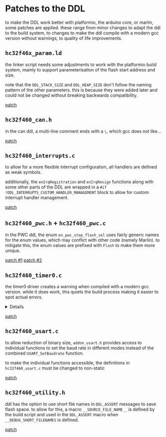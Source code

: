 # Patches to the DDL

to make the DDL work better with platformio, the arduino core, or marlin, some patches are applied.
these range from minor changes to adapt the ddl to the build system, to changes to make the ddl compile with a modern gcc version without warnings, to quality of life improvements.

## `hc32f46x_param.ld`

the linker script needs some adjustments to work with the platformio build system, mainly to support parameterisation of the flash start address and size.

note that the `DDL_STACK_SIZE` and `DDL_HEAP_SIZE` don't follow the naming pattern of the other parameters.
this is because they were added later and could not be changed without breaking backwards compatibility.

[patch](./hc32f46x_param.ld.patch)

## `hc32f460_can.h`

in the can ddl, a multi-line comment ends with a `\`, which gcc does not like...

[patch](./hc32f460_can.h.patch)

## `hc32f460_interrupts.c`

to allow for a more flexible interrupt configuration, all handlers are defined as weak symbols.

additionally, the `enIrqRegistration` and `enIrqResign` functions along with some other parts of the DDL are wrapped in a `#if !DDL_INTERRUPTS_CUSTOM_HANDLER_MANAGEMENT` block to allow for custom interrupt handler management.

[patch](./hc32f460_interrupts.c.patch)

## `hc32f460_pwc.h` + `hc32f460_pwc.c`

in the PWC ddl, the enum `en_pwc_stop_flash_sel` uses fairly generic names for the enum values, which may conflict with other code (namely Marlin).
to mitigate this, the enum values are prefixed with `Flash` to make them more unique.

[patch #1](./hc32f460_pwc.h.patch)
[patch #2](./hc32f460_pwc.c.patch)

## `hc32f460_timer0.c`

the timer0 driver creates a warning when compiled with a modern gcc version.
while it does work, this quiets the build process making it easier to spot actual errors.

<details>
<summary>Details</summary>

during reset of BCONR register, the original ddl code uses a bitfield `pstcTim0Reg->BCONR_f` cast to a uint32_t to clear the register. This causes a type-pruning warning.
To fix this, `pstcTim0Reg->BCONR_f` can be replaced with `pstcTim0Reg->BCONR` (which is the raw register value BCONR_f represents) in the register clear code.

Since the following code uses the value in the variable `stcBconrTmp`, it has to be set after the register clear code.

</details>

[patch](./hc32f460_timer0.c.patch)

## `hc32f460_usart.c`

to allow reduction of binary size, `addon_usart.h` provides access to individual functions to set the baud rate in different modes instead of the combined `USART_SetBaudrate` function.

to make the individual functions accessible, the definitions in `hc32f460_usart.c` must be changed to non-static

[patch](./hc32f460_usart.c.patch)

## `hc32f460_utility.h`

ddl has the option to use short file names in `DDL_ASSERT` messages to save flash space.
to allow for this, a macro `__SOURCE_FILE_NAME__` is defined by the build script and used in the `DDL_ASSERT` macro when `__DEBUG_SHORT_FILENAMES` is defined.

[patch](./hc32f460_utility.h.patch)
